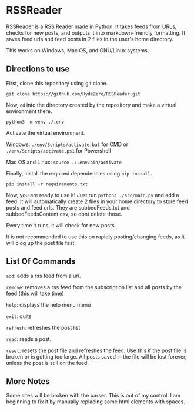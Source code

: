 # RSSReader
RSSReader is a RSS Reader made in Python. It takes feeds from URLs, checks for new posts, and outputs it into markdown-friendly formatting. It saves feed urls and feed posts in 2 files in the user's home directory. 

This works on Windows, Mac OS, and GNU/Linux systems.

## Directions to use
First, clone this repository using git clone.

``git clone https://github.com/HydeZero/RSSReader.git``

Now, `cd` into the directory created by the repository and make a virtual environment there.

``python3 -m venv ./.env``

Activate the virtual environment.

Windows: ``./env/Scripts/activate.bat`` for CMD or ``./env/Scripts/activate.ps1`` for Powershell

Mac OS and Linux: ``source ./.env/bin/activate``

Finally, install the required dependencies using `pip install`.

``pip install -r requirements.txt``

Now, you are ready to use it! Just run `python3 ./src/main.py` and add a feed. It will automatically create 2 files in your home directory to store feed posts and feed urls. They are subbedFeeds.txt and subbedFeedsContent.csv, so dont delete those.

Every time it runs, it will check for new posts.

It is not recommended to use this on rapidly posting/changing feeds, as it will clog up the post file fast.

## List Of Commands

`add`: adds a rss feed from a url.

`remove`: removes a rss feed from the subscription list and all posts by the feed (this will take time)

`help`: displays the help menu menu

`exit`: quits

`refresh`: refreshes the post list

`read`: reads a post.

`reset`: resets the post file and refreshes the feed. Use this if the post file is broken or is getting too large. All posts saved in the file will be lost forever, unless the post is still on the feed.

## More Notes
Some sites will be broken with the parser. This is out of my control. I am beginning to fix it by manually replacing some html elements with spaces.
